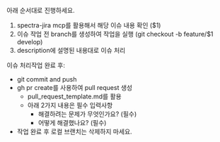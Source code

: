 아래 순서대로 진행하세요.
1. spectra-jira mcp를 활용해서 해당 이슈 내용 확인 ($1)
2. 이슈 작업 전 branch를 생성하여 작업을 실행 (git checkout -b feature/$1 develop)
3. description에 설명된 내용대로 이슈 처리

이슈 처리작업 완료 후:
- git commit and push
- gh pr create를 사용하여 pull request 생성
    - pull_request_template.md를 활용
    - 아래 2가지 내용은 필수 입력사항
        - 해결하려는 문제가 무엇인가요? (필수)
        - 어떻게 해결했나요? (필수)
- 작업 완료 후 로컬 브랜치는 삭제하지 마세요.